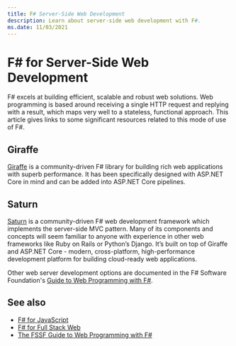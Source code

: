 ```yaml
---
title: F# Server-Side Web Development
description: Learn about server-side web development with F#.
ms.date: 11/03/2021
---
```

# F# for Server-Side Web Development

F# excels at building efficient, scalable and robust web solutions. Web programming is based around receiving a single HTTP request and replying with a result, which maps very well to a stateless, functional approach. This article gives links to some significant resources related to this mode of use of F#.

## Giraffe

[Giraffe](https://safe-stack.github.io/) is a community-driven F# library for building rich web applications with superb performance. It has been specifically designed with ASP.NET Core in mind and can be added into ASP.NET Core pipelines.

## Saturn

[Saturn](https://saturnframework.org/) is a community-driven F# web development framework which implements the server-side MVC pattern. Many of its components and concepts will seem familiar to anyone with experience in other web frameworks like Ruby on Rails or Python’s Django. It’s built on top of Giraffe and ASP.NET Core - modern, cross-platform, high-performance development platform for building cloud-ready web applications.

Other web server development options are documented in the F# Software Foundation's [Guide to Web Programming with F#](https://fsharp.org/guides/web).

## See also

- [F# for JavaScript](javascript.md)
- [F# for Full Stack Web](full-stack-web-development.md)
- [The FSSF Guide to Web Programming with F#](https://fsharp.org/guides/web/)
